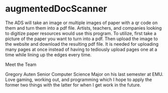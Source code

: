 # augmentedDocScanner

The ADS will take an image or multiple images of paper with a qr code on them and turn them into a pdf file. Artists, teachers, and companies looking to digitize paper resources would use this program. To utilize, first take a picture of the paper you want to turn into a pdf. Then upload the image to the website and download the resulting pdf file. It is needed for uploading many pages at once instead of having to tediously upload pages one at a time while lining up the edges every time.

Meet the Team

Gregory Auten
Senior Computer Science Major on his last semester at EMU. Love gaming, working out, and programming which I hope to apply the former two things with the latter for when I get work in the future.
